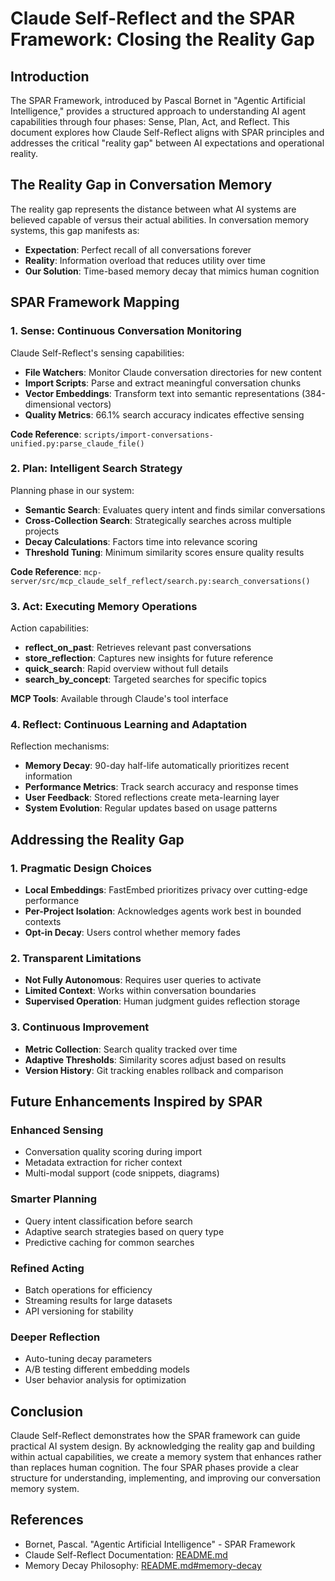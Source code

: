 # Claude Self-Reflect and the SPAR Framework: Closing the Reality Gap

## Introduction

The SPAR Framework, introduced by Pascal Bornet in "Agentic Artificial Intelligence," provides a structured approach to understanding AI agent capabilities through four phases: Sense, Plan, Act, and Reflect. This document explores how Claude Self-Reflect aligns with SPAR principles and addresses the critical "reality gap" between AI expectations and operational reality.

## The Reality Gap in Conversation Memory

The reality gap represents the distance between what AI systems are believed capable of versus their actual abilities. In conversation memory systems, this gap manifests as:

- **Expectation**: Perfect recall of all conversations forever
- **Reality**: Information overload that reduces utility over time
- **Our Solution**: Time-based memory decay that mimics human cognition

## SPAR Framework Mapping

### 1. Sense: Continuous Conversation Monitoring

Claude Self-Reflect's sensing capabilities:

- **File Watchers**: Monitor Claude conversation directories for new content
- **Import Scripts**: Parse and extract meaningful conversation chunks
- **Vector Embeddings**: Transform text into semantic representations (384-dimensional vectors)
- **Quality Metrics**: 66.1% search accuracy indicates effective sensing

**Code Reference**: `scripts/import-conversations-unified.py:parse_claude_file()`

### 2. Plan: Intelligent Search Strategy

Planning phase in our system:

- **Semantic Search**: Evaluates query intent and finds similar conversations
- **Cross-Collection Search**: Strategically searches across multiple projects
- **Decay Calculations**: Factors time into relevance scoring
- **Threshold Tuning**: Minimum similarity scores ensure quality results

**Code Reference**: `mcp-server/src/mcp_claude_self_reflect/search.py:search_conversations()`

### 3. Act: Executing Memory Operations

Action capabilities:

- **reflect_on_past**: Retrieves relevant past conversations
- **store_reflection**: Captures new insights for future reference
- **quick_search**: Rapid overview without full details
- **search_by_concept**: Targeted searches for specific topics

**MCP Tools**: Available through Claude's tool interface

### 4. Reflect: Continuous Learning and Adaptation

Reflection mechanisms:

- **Memory Decay**: 90-day half-life automatically prioritizes recent information
- **Performance Metrics**: Track search accuracy and response times
- **User Feedback**: Stored reflections create meta-learning layer
- **System Evolution**: Regular updates based on usage patterns

## Addressing the Reality Gap

### 1. Pragmatic Design Choices

- **Local Embeddings**: FastEmbed prioritizes privacy over cutting-edge performance
- **Per-Project Isolation**: Acknowledges agents work best in bounded contexts
- **Opt-in Decay**: Users control whether memory fades

### 2. Transparent Limitations

- **Not Fully Autonomous**: Requires user queries to activate
- **Limited Context**: Works within conversation boundaries
- **Supervised Operation**: Human judgment guides reflection storage

### 3. Continuous Improvement

- **Metric Collection**: Search quality tracked over time
- **Adaptive Thresholds**: Similarity scores adjust based on results
- **Version History**: Git tracking enables rollback and comparison

## Future Enhancements Inspired by SPAR

### Enhanced Sensing
- Conversation quality scoring during import
- Metadata extraction for richer context
- Multi-modal support (code snippets, diagrams)

### Smarter Planning
- Query intent classification before search
- Adaptive search strategies based on query type
- Predictive caching for common searches

### Refined Acting
- Batch operations for efficiency
- Streaming results for large datasets
- API versioning for stability

### Deeper Reflection
- Auto-tuning decay parameters
- A/B testing different embedding models
- User behavior analysis for optimization

## Conclusion

Claude Self-Reflect demonstrates how the SPAR framework can guide practical AI system design. By acknowledging the reality gap and building within actual capabilities, we create a memory system that enhances rather than replaces human cognition. The four SPAR phases provide a clear structure for understanding, implementing, and improving our conversation memory system.

## References

- Bornet, Pascal. "Agentic Artificial Intelligence" - SPAR Framework
- Claude Self-Reflect Documentation: [README.md](../../README.md)
- Memory Decay Philosophy: [README.md#memory-decay](../../README.md#memory-decay)